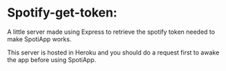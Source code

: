 # Spotify-get-token:

A little server made using Express to retrieve the spotify token needed to make SpotiApp works.

This server is hosted in Heroku and you should do a request first to awake the app before using SpotiApp.
